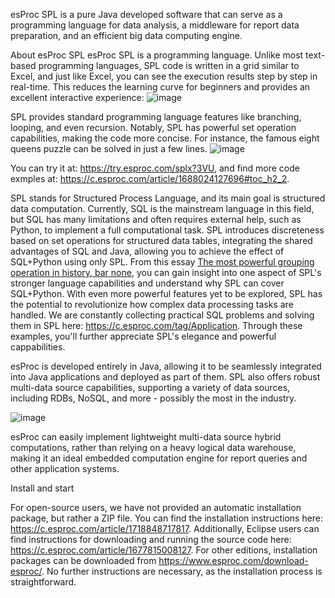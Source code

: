 esProc SPL is a pure Java developed software that can serve as a programming language for data analysis, a middleware for report data preparation, and an efficient big data computing engine.

About esProc SPL
esProc SPL is a programming language. Unlike most text-based programming languages, SPL code is written in a grid similar to Excel, and just like Excel, you can see the execution results step by step in real-time. This reduces the learning curve for beginners and provides an excellent interactive experience:
![image](https://www.esproc.com/wp-content/themes/scudata-en/images/Langding-Page-esProc-for-esproc/1.gif)

 
SPL provides standard programming language features like branching, looping, and even recursion. Notably, SPL has powerful set operation capabilities, making the code more concise. For instance, the famous eight queens puzzle can be solved in just a few lines.
 ![image](https://www.esproc.com/wp-content/themes/scudata-en/images/Langding-Page-esProc-for-esproc/2.png)
 
 
You can try it at: https://try.esproc.com/splx?3VU, and find more code exmples at: https://c.esproc.com/article/1688024127696#toc_h2_2.

SPL stands for Structured Process Language, and its main goal is structured data computation. Currently, SQL is the mainstream language in this field, but SQL has many limitations and often requires external help, such as Python, to implement a full computational task. SPL introduces discreteness based on set operations for structured data tables, integrating the shared advantages of SQL and Java, allowing you to achieve the effect of SQL+Python using only SPL.
From this essay [The most powerful grouping operation in history, bar none](https://c.esproc.com/article/1739934617514), you can gain insight into one aspect of SPL's stronger language capabilities and understand why SPL can cover SQL+Python. With even more powerful features yet to be explored, SPL has the potential to revolutionize how complex data processing tasks are handled.
We are constantly collecting practical SQL problems and solving them in SPL here: https://c.esproc.com/tag/Application. Through these examples, you'll further appreciate SPL's elegance and powerful cappabilities.

esProc is developed entirely in Java, allowing it to be seamlessly integrated into Java applications and deployed as part of them. SPL also offers robust multi-data source capabilities, supporting a variety of data sources, including RDBs, NoSQL, and more - possibly the most in the industry.
 
 ![image](https://www.esproc.com/wp-content/themes/scudata-en/images/Langding-Page-esProc-for-esproc/3.png)
 
esProc can easily implement lightweight multi-data source hybrid computations, rather than relying on a heavy logical data warehouse, making it an ideal embedded computation engine for report queries and other application systems.

Install and start

For open-source users, we have not provided an automatic installation package, but rather a ZIP file. You can find the installation instructions here: https://c.esproc.com/article/1718848717817. Additionally, Eclipse users can find instructions for downloading and running the source code here: https://c.esproc.com/article/1677815008127.
For other editions, installation packages can be downloaded from https://www.esproc.com/download-esproc/. No further instructions are necessary, as the installation process is straightforward.

